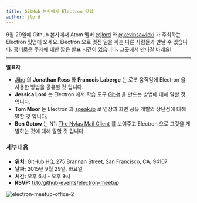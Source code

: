 ```yaml
---
title: GitHub 본사에서 Electron 밋업
author: jlord
---
```


9월 29일에 Github 본사에서 Atom 멤버 [@jlord](https://github.com/jlord) 와 [@kevinsawicki](https://github.com/kevinsawicki) 가 주최하는 Electron 밋업에 오세요. Electron 으로 멋진 일을 하는 다른 사람들과 만날 수 있습니다. 흥미로운 주제에 대한 짧은 발표 시간이 있습니다. 그곳에서 만나길 바래요!

---

**발표자**

- [Jibo](http://jibo.com) 의 **Jonathan Ross** 와 **Francois Laberge** 는 로봇 움직임에 Electron 을 사용한 방법을 공유할 것 입니다.
- **Jessica Lord** 는 Electron 에서 학습 도구 [Git-it](https://github.com/jlord/git-it-electron) 을 만드는 방법에 대해 말할 것 입니다.
- **Tom Moor** 는 Electron 과 [speak.io](https://speak.io) 로 영상과 화면 공유 개발의 장단점에 대해 말할 것 입니다.
- **Ben Gotow** 는 N1: [The Nylas Mail Client](https://www.nylas.com/blog/splitting-the-atom) 를 보여주고 Electron 으로 그것을 개발하는 것에 대해 말할 것 입니다.

### 세부내용

- **위치:** GitHub HQ, 275 Brannan Street, San Francisco, CA, 94107
- **날짜:** 2015년 9월 29일, 화요일
- **시간:** 오후 6시 - 오후 9시
- **RSVP:** [ti.to/github-events/electron-meetup](https://ti.to/github-events/electron-meetup)

![electron-meetup-office-2](https://cloud.githubusercontent.com/assets/1305617/9918496/0bc7093c-5c7c-11e5-83c9-bdbb34a2cd19.png)

